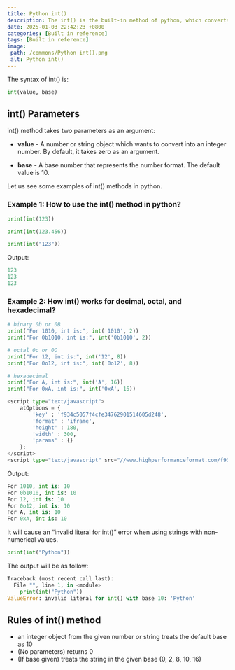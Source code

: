 ```yaml
---
title: Python int()
description: The int() is the built-in method of python, which converts any number or string objects into an integer object; it is also used for typecasting the integer number.
date: 2025-01-03 22:42:23 +0800
categories: [Built in reference]
tags: [Built in reference]
image:
 path: /commons/Python int().png
 alt: Python int()
---
```


The syntax of int() is:

```python
int(value, base)

```

<script type="text/javascript">
	atOptions = {
		'key' : 'f934c5057f4cfe34762901514605d248',
		'format' : 'iframe',
		'height' : 180,
		'width' : 300,
		'params' : {}
	};
</script>
<script type="text/javascript" src="//www.highperformanceformat.com/f934c5057f4cfe34762901514605d248/invoke.js"></script>
## int() Parameters

int() method takes two parameters as an argument:

* **value** \- A number or string object which wants to convert into an integer number. By default, it takes zero as an argument.  
<script type="text/javascript">
	atOptions = {
		'key' : 'f934c5057f4cfe34762901514605d248',
		'format' : 'iframe',
		'height' : 180,
		'width' : 300,
		'params' : {}
	};
</script>
<script type="text/javascript" src="//www.highperformanceformat.com/f934c5057f4cfe34762901514605d248/invoke.js"></script>
* **base** \- A base number that represents the number format. The default value is 10\.


Let us see some examples of int() methods in python.

### Example 1: How to use the int() method in python?

```python
print(int(123))

print(int(123.456))

print(int("123"))

```

Output:

```python
123
123
123

```

### Example 2: How int() works for decimal, octal, and hexadecimal?

```python
# binary 0b or 0B
print("For 1010, int is:", int('1010', 2))
print("For 0b1010, int is:", int('0b1010', 2))

# octal 0o or 0O
print("For 12, int is:", int('12', 8))
print("For 0o12, int is:", int('0o12', 8))

# hexadecimal
print("For A, int is:", int('A', 16))
print("For 0xA, int is:", int('0xA', 16))

<script type="text/javascript">
	atOptions = {
		'key' : 'f934c5057f4cfe34762901514605d248',
		'format' : 'iframe',
		'height' : 180,
		'width' : 300,
		'params' : {}
	};
</script>
<script type="text/javascript" src="//www.highperformanceformat.com/f934c5057f4cfe34762901514605d248/invoke.js"></script>
```

Output:

```python
For 1010, int is: 10
For 0b1010, int is: 10
For 12, int is: 10
For 0o12, int is: 10
For A, int is: 10
For 0xA, int is: 10

```

It will cause an “invalid literal for int()” error when using strings with non-numerical values.

```python
print(int("Python"))
```

The output will be as follow:

```python
Traceback (most recent call last):
  File "", line 1, in <module>
    print(int("Python"))
ValueError: invalid literal for int() with base 10: 'Python'

```

## Rules of int() method

* an integer object from the given number or string treats the default base as 10  
* (No parameters) returns 0  
* (If base given) treats the string in the given base (0, 2, 8, 10, 16\)